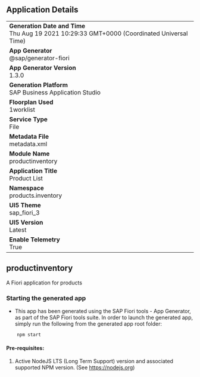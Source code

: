 ## Application Details
|               |
| ------------- |
|**Generation Date and Time**<br>Thu Aug 19 2021 10:29:33 GMT+0000 (Coordinated Universal Time)|
|**App Generator**<br>@sap/generator-fiori|
|**App Generator Version**<br>1.3.0|
|**Generation Platform**<br>SAP Business Application Studio|
|**Floorplan Used**<br>1worklist|
|**Service Type**<br>File|
|**Metadata File**<br>metadata.xml
|**Module Name**<br>productinventory|
|**Application Title**<br>Product List|
|**Namespace**<br>products.inventory|
|**UI5 Theme**<br>sap_fiori_3|
|**UI5 Version**<br>Latest|
|**Enable Telemetry**<br>True|

## productinventory

A Fiori application for products

### Starting the generated app

-   This app has been generated using the SAP Fiori tools - App Generator, as part of the SAP Fiori tools suite.  In order to launch the generated app, simply run the following from the generated app root folder:

```
    npm start
```

#### Pre-requisites:

1. Active NodeJS LTS (Long Term Support) version and associated supported NPM version.  (See https://nodejs.org)


